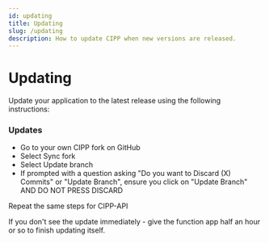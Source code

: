 ```yaml
---
id: updating
title: Updating
slug: /updating
description: How to update CIPP when new versions are released.
---
```


# Updating

Update your application to the latest release using the following instructions:

### Updates

* Go to your own CIPP fork on GitHub
* Select Sync fork
* Select Update branch
* If prompted with a question asking "Do you want to Discard (X) Commits" or "Update Branch", ensure you click on "Update Branch" AND DO NOT PRESS DISCARD

Repeat the same steps for CIPP-API



If you don't see the update immediately - give the function app half an hour or so to finish updating itself.
